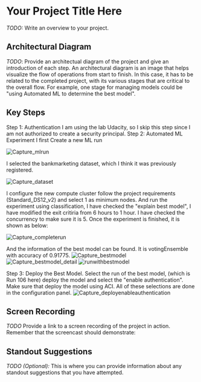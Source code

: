 # Your Project Title Here

*TODO:* Write an overview to your project.

## Architectural Diagram
*TODO*: Provide an architectual diagram of the project and give an introduction of each step. An architectural diagram is an image that helps visualize the flow of operations from start to finish. In this case, it has to be related to the completed project, with its various stages that are critical to the overall flow. For example, one stage for managing models could be "using Automated ML to determine the best model". 

## Key Steps
Step 1: Authentication
I am using the lab Udacity, so I skip this step since I am not authorized to create a security principal. 
Step 2: Automated ML Experiment
I first Create a new ML run

![Capture_mlrun](https://user-images.githubusercontent.com/35376272/125310154-30dc5180-e2e7-11eb-94f0-994ac265d07c.PNG)

I selected the bankmarketing dataset, which I think it was previously registered.

![Capture_dataset](https://user-images.githubusercontent.com/35376272/125310491-7ac53780-e2e7-11eb-870d-9517ef309b85.PNG)

I configure the new compute cluster follow the project requirements (Standard_DS12_v2) and select 1 as minimum nodes.
And run the experiment using classification, I have checked the "explain best model", I have modified the exit critiria from 6 hours to 1 hour. I have checked the concurrency to make sure it is 5. Once the experiment is finished, it is shown as below:

![Capture_completerun](https://user-images.githubusercontent.com/35376272/125312445-1dca8100-e2e9-11eb-89f6-cc557b014994.PNG)

And the information of the best model can be found. It is votingEnsemble with accuracy of 0.91775.
![Capture_bestmodel](https://user-images.githubusercontent.com/35376272/125312626-4eaab600-e2e9-11eb-81d1-cda0d3e45de4.PNG)
![Capture_bestmodel_detail](https://user-images.githubusercontent.com/35376272/125312647-52d6d380-e2e9-11eb-9dc1-3e78a9e968b9.PNG)
![runwithbestmodel](https://user-images.githubusercontent.com/35376272/125313010-ac3f0280-e2e9-11eb-8a39-0fa927f95cbe.PNG)

Step 3: Deploy the Best Model. Select the run of the best model, (which is Run 106 here) deploy the model and select the "enable authentication". Make sure that deploy the model using ACI. All of these selections are done in the configuration panel.
![Capture_deployenableauthentication](https://user-images.githubusercontent.com/35376272/125313103-c4af1d00-e2e9-11eb-8751-22867f206aae.PNG)


## Screen Recording
*TODO* Provide a link to a screen recording of the project in action. Remember that the screencast should demonstrate:

## Standout Suggestions
*TODO (Optional):* This is where you can provide information about any standout suggestions that you have attempted.

